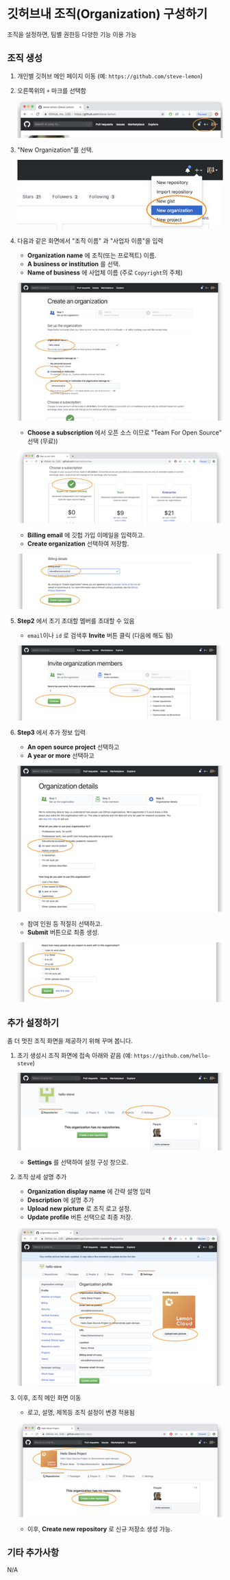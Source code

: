 # 깃허브내 조직(Organization) 구성하기

조직을 설정하면, 팀별 권한등 다양한 기능 이용 가능

## 조직 생성

1. 개인별 깃허브 메인 페이지 이동 (예: `https://github.com/steve-lemon`)

1. 오른쪽위의 `+` 마크를 선택함

    ![](assets/2019-08-30-02-00-52.png)

1. "New Organization"를 선택.

    ![](assets/2019-08-30-02-01-58.png)

1. 다음과 같은 화면에서 "조직 이름" 과 "사업자 이름"을 입력

    - **Organization name** 에 조직(또는 프로젝트) 이름.
    - **A business or institution** 를 선택.
    - **Name of business** 에 사업체 이름 (주로 `Copyright`의 주체)

    ![](assets/2019-08-30-02-05-24.png)

    - **Choose a subscription** 에서 오픈 소스 이므로 "Team For Open Source" 선택 (무료))

    ![](assets/2019-08-30-02-08-40.png)

    - **Billing email** 에 깃헙 가입 이메일을 입력하고.
    - **Create organization** 선택하여 저장함.

    ![](assets/2019-08-30-02-12-09.png)

1. **Step2** 에서 초기 초대할 멤버를 초대할 수 있음

    - `email`이나 `id` 로 검색후 **Invite** 버튼 클릭 (다음에 해도 됨)

    ![](assets/2019-08-30-02-15-23.png)

1. **Step3** 에서 추가 정보 입력

    - **An open source project** 선택하고
    - **A year or more** 선택하고

    ![](assets/2019-08-30-02-19-01.png)

    - 참여 인원 등 적절히 선택하고.
    - **Submit** 버튼으로 최종 생성.

    ![](assets/2019-08-30-02-20-53.png)


## 추가 설정하기

좀 더 멋진 조직 화면을 제공하기 위해 꾸며 봅니다.

1. 초기 생성시 조직 화면에 접속 아래와 같음 (예: `https://github.com/hello-steve`)

    ![](assets/2019-08-30-02-24-49.png)

    - **Settings** 를 선택하여 설정 구성 창으로.

1. 조직 상세 설명 추가

    - **Organization display name** 에 간략 설명 입력
    - **Description** 에 설명 추가
    - **Upload new picture** 로 조직 로고 설정.
    - **Update profile** 버튼 선택으로 최종 저장.

    ![](assets/2019-08-30-02-30-12.png)

1. 이후, 조직 메인 화면 이동

    - 로고, 설명, 제목등 조직 설정이 변경 적용됨

    ![](assets/2019-08-30-02-33-18.png)

    - 이후, **Create new repository** 로 신규 저장소 생성 가능.


## 기타 추가사항

N/A

